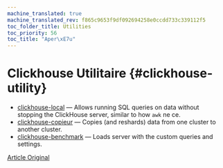 ```yaml
---
machine_translated: true
machine_translated_rev: f865c9653f9df092694258e0ccdd733c339112f5
toc_folder_title: Utilities
toc_priority: 56
toc_title: "Aper\xE7u"
---
```


# Clickhouse Utilitaire {#clickhouse-utility}

-   [clickhouse-local](clickhouse-local.md) — Allows running SQL queries on data without stopping the ClickHouse server, similar to how `awk` ne ce.
-   [clickhouse-copieur](clickhouse-copier.md) — Copies (and reshards) data from one cluster to another cluster.
-   [clickhouse-benchmark](clickhouse-benchmark.md) — Loads server with the custom queries and settings.

[Article Original](https://clickhouse.tech/docs/en/operations/utils/) <!--hide-->
